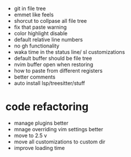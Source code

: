 - git in file tree
- emmet like feels
- shorcut to collpase all file tree
- fix that paste warning
- color highlight disable
- default relative line numbers
- no gh functionality
- waka time in the status line/ sl customizations
- default buffer should be file tree
- nvim buffer open when restoring
- how to paste from different registers
- better comments
- auto install lsp/treesitter/stuff

# code refactoring
- manage plugins better
- mnage overriding vim settings better
- move to 2.5 v
- move all customizations to custom dir
- improve loading time
